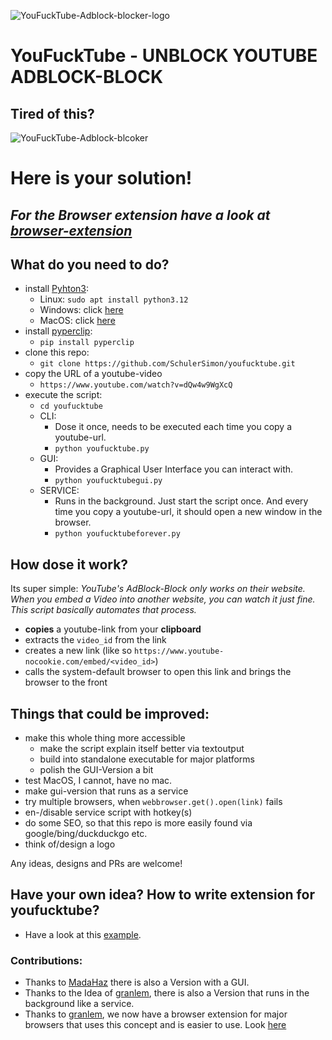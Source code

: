 ![YouFuckTube-Adblock-blocker-logo](Ad-blocker-logo-v1.1.png)

# YouFuckTube - UNBLOCK YOUTUBE ADBLOCK-BLOCK

## Tired of this?
![YouFuckTube-Adblock-blcoker](adblock-blocker.png)

# Here is your solution! 

***<h2>For the Browser extension have a look at [browser-extension](./browser-extension/README.md)</h2>*** 


## What do you need to do?

- install [Pyhton3](https://www.python.org/downloads/): 
    - Linux: `sudo apt install python3.12` 
    - Windows: click [here](https://www.python.org/downloads/)
    - MacOS: click [here](https://www.python.org/downloads/)
- install [pyperclip](https://pypi.org/project/pyperclip/):
    - `pip install pyperclip`
- clone this repo: 
    - `git clone https://github.com/SchulerSimon/youfucktube.git`
- copy the URL of a youtube-video
    - `https://www.youtube.com/watch?v=dQw4w9WgXcQ`
- execute the script: 
    - `cd youfucktube`
    - CLI: 
      - Dose it once, needs to be executed each time you copy a youtube-url.
      - `python youfucktube.py`
    - GUI: 
      - Provides a Graphical User Interface you can interact with. 
      - `python youfucktubegui.py`
    - SERVICE:
      - Runs in the background. Just start the script once. And every time you copy a youtube-url, it should open a new window in the browser. 
      - `python youfucktubeforever.py`

## How dose it work?
Its super simple: *YouTube's AdBlock-Block only works on their website. When you embed a Video into another website, you can watch it just fine. This script basically automates that process.* 

- **copies** a youtube-link from your **clipboard**
- extracts the `video_id` from the link 
- creates a new link (like so `https://www.youtube-nocookie.com/embed/<video_id>`)
- calls the system-default browser to open this link and brings the browser to the front

## Things that could be improved:
- make this whole thing more accessible
  - make the script explain itself better via textoutput
  - build into standalone executable for major platforms
  - polish the GUI-Version a bit
- test MacOS, I cannot, have no mac. 
- make gui-version that runs as a service
- try multiple browsers, when `webbrowser.get().open(link)` fails
- en-/disable service script with hotkey(s)
- do some SEO, so that this repo is more easily found via google/bing/duckduckgo etc. 
- think of/design a logo

Any ideas, designs and PRs are welcome!

## Have your own idea? How to write extension for youfucktube?
- Have a look at this [example](extension_example_youfucktube.py). 



### Contributions: 
- Thanks to [MadaHaz](https://github.com/MadaHaz) there is also a Version with a GUI. 
- Thanks to the Idea of [granlem](https://github.com/granlem), there is also a Version that runs in the background like a service. 
- Thanks to [granlem](https://github.com/granlem), we now have a browser extension for major browsers that uses this concept and is easier to use. Look [here](./browser-extension/README.md)





